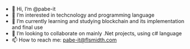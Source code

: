 - 👋 Hi, I’m @pabe-it
- 👀 I’m interested in techcnology and programming language
- 🌱 I’m currently learning and studying blockchain and its implementation and final use
- 💞️ I’m looking to collaborate on mainly .Net projects, using c# language
- 📫 How to reach me: pabe-it@flsmidth.com

<!---
pabe-it/pabe-it is a ✨ special ✨ repository because its `README.md` (this file) appears on your GitHub profile.
You can click the Preview link to take a look at your changes.
--->

